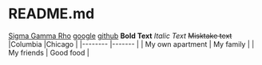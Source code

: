 # README.md
[Sigma Gamma Rho](https://www.alpharhosgrhos.com/)
[google](https://www.google.com/url?sa=i&rct=j&q=&esrc=s&source=images&cd=&cad=rja&uact=8&ved=2ahUKEwi7prL6kJPdAhUR2qwKHdIMC8AQjRx6BAgBEAU&url=https%3A%2F%2Fgiphy.com%2Fexplore%2Fwho-said-that&psig=AOvVaw0bMqPFgbFvFLFgSjkSo-XL&ust=1535661631073912)
[github](https://github.com/KierstenPatriciaHill/README.md/blob/master/Hello%20World.md)
**Bold Text**
*Italic Text*
~~Misktake text~~
|Columbia |Chicago |
|-------- |------- |
| My own apartment | My family |
| My friends | Good food |

